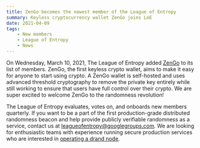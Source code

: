 ```yaml
---
title: ZenGo becomes the newest member of the League of Entropy
summary: Keyless cryptocurrency wallet ZenGo joins LoE
date: 2021-04-09
tags:
    - New members
    - League of Entropy
    - News
---
```


On Wednesday, March 10, 2021, The League of Entropy added [ZenGo](http://zengo.com/) to its list of members. 
ZenGo, the first keyless crypto wallet, aims to make it easy for anyone to start using crypto. 
A ZenGo wallet is self-hosted and uses advanced threshold cryptography to remove the private key 
entirely while still working to ensure that users have full control over their crypto. We are 
super excited to welcome ZenGo to the randomness revolution! 

The League of Entropy evaluates, votes on, and onboards new members quarterly. If you want to be a 
part of the first production-grade distributed randomness beacon and help provide publicly verifiable 
randomness as a service, contact us at [leagueofentropy@googlegroups.com](mailto:leagueofentropy@googlegroups.com). 
We are looking for enthusiastic teams with experience running secure production services who are interested in 
[operating a drand node](https://docs.google.com/document/d/1zy_ki3Qk6ecg_APEjYlT9DBwzdJx9I_ImHvaUaIwKHU/).


